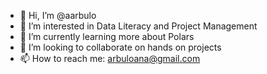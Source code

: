- 👋 Hi, I’m @aarbulo
- 👀 I’m interested in Data Literacy and Project Management
- 🌱 I’m currently learning more about Polars
- 💞️ I’m looking to collaborate on hands on projects
- 📫 How to reach me:
              arbuloana@gmail.com


 
